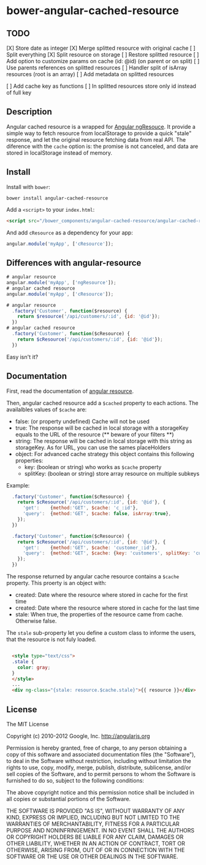 # bower-angular-cached-resource

## TODO

[X] Store date as integer
[X] Merge splitted resource with original cache
[ ] Split everything
    [X] Split resource on storage
    [ ] Restore splitted resource
    [ ] Add option to customize params on cache (id: @id) (on parent or on split)
    [ ] Use parents references on splitted resources
    [ ] Handler split of isArray resources (root is an array)
    [ ] Add metadata on splitted resources

[ ] Add cache key as functions
[ ] In splitted resources store only id instead of full key

## Description

Angular cached resource is a wrapped for [Angular ngResouce](https://github.com/angular/angular.js/tree/master/src/ngResource).
It provide a simple way to fetch resource from localStorage to provide a quick "stale" response, and let the original resource fetching data from real API.
The diference with the `cache` option is: the promise is not canceled, and data are stored in localStorage instead of memory.

## Install

Install with `bower`:

```shell
bower install angular-cached-resource
```

Add a `<script>` to your `index.html`:

```html
<script src="/bower_components/angular-cached-resource/angular-cached-resource.js"></script>
```

And add `cResource` as a dependency for your app:

```javascript
angular.module('myApp', ['cResource']);
```

## Differences with angular-resource

```javascript
# angular resource
angular.module('myApp', ['ngResource']);
# angular cached resource
angular.module('myApp', ['cResource']);
```

```javascript
# angular resource
  .factory('Customer', function($resource) {
    return $resource('/api/customers/:id', {id: '@id'});
  })
# angular cached resource
  .factory('Customer', function($cResource) {
    return $cResource('/api/customers/:id', {id: '@id'});
  })
```

Easy isn't it?

## Documentation

First, read the documentation of [angular resource](http://docs.angularjs.org/api/ngResource).

Then, angular cached resource add a `$cached` property to each actions. The availalbles values of `$cache` are:
- false: (or property undefined) Cache will not be used
- true: The response will be cached in local storage with a storageKey equals to the URL of the resource (** beware of your filters **)
- string: The response will be cached in local storage with this string as storageKey. As for URL, you can use the sames placeHolders
- object: For advanced cache strategy this object contains this following properties:
   - key: (boolean or string) who works as `$cache` property
   - splitKey: (boolean or string) store array resource on multiple subkeys

Example:

```javascript
  .factory('Customer', function($cResource) {
    return $cResource('/api/customers/:id', {id: '@id'}, {
      'get':    {method:'GET', $cache: 'c_:id'},
      'query':  {method:'GET', $cache: false, isArray:true},
    });
  })

```

```javascript
  .factory('Customer', function($cResource) {
    return $cResource('/api/customers/:id', {id: '@id'}, {
      'get':    {method:'GET', $cache: 'customer_:id'},
      'query':  {method:'GET', $cache: {key: 'customers', splitKey: 'customer_:id'}, isArray:true},
    });
  })

```

The response returned by angular cache resource contains a `$cache` property. This proerty is an object with:

- created: Date where the resource where stored in cache for the first time
- created: Date where the resource where stored in cache for the last time
- stale: When true, the properties of the resource came from cache. Otherwise false.

The `stale` sub-property let you define a custom class to informe the users, that the resource is not fuly loaded.

```html

  <style type="text/css">
  .stale {
    color: gray;
  }
  </style>
  ...
  <div ng-class="{stale: resource.$cache.stale}">{{ resource }}</div>

```

## License

The MIT License

Copyright (c) 2010-2012 Google, Inc. http://angularjs.org

Permission is hereby granted, free of charge, to any person obtaining a copy
of this software and associated documentation files (the "Software"), to deal
in the Software without restriction, including without limitation the rights
to use, copy, modify, merge, publish, distribute, sublicense, and/or sell
copies of the Software, and to permit persons to whom the Software is
furnished to do so, subject to the following conditions:

The above copyright notice and this permission notice shall be included in
all copies or substantial portions of the Software.

THE SOFTWARE IS PROVIDED "AS IS", WITHOUT WARRANTY OF ANY KIND, EXPRESS OR
IMPLIED, INCLUDING BUT NOT LIMITED TO THE WARRANTIES OF MERCHANTABILITY,
FITNESS FOR A PARTICULAR PURPOSE AND NONINFRINGEMENT. IN NO EVENT SHALL THE
AUTHORS OR COPYRIGHT HOLDERS BE LIABLE FOR ANY CLAIM, DAMAGES OR OTHER
LIABILITY, WHETHER IN AN ACTION OF CONTRACT, TORT OR OTHERWISE, ARISING FROM,
OUT OF OR IN CONNECTION WITH THE SOFTWARE OR THE USE OR OTHER DEALINGS IN
THE SOFTWARE.
